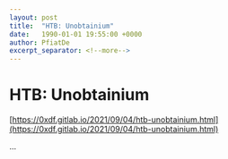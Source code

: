 ```yaml
---
layout: post
title:  "HTB: Unobtainium"
date:   1990-01-01 19:55:00 +0000
author: PfiatDe
excerpt_separator: <!--more-->
---
```


# HTB: Unobtainium
[https://0xdf.gitlab.io/2021/09/04/htb-unobtainium.html](https://0xdf.gitlab.io/2021/09/04/htb-unobtainium.html)

...
<!--more-->
